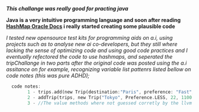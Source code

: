 *****This challange was really good for practing java*****

**Java is a very intuitive programming language and soon after reading [HashMap Oracle Docs](https://docs.oracle.com/javase/8/docs/api/java/util/HashMap.html) i really started creating some plausible code**

*I tested new opensource test kits for programming aids on a.i, using projects such as [](https://github.com/llvm/llvm-test-suite) to analyse new ai co-developers, but they still where lacking the sense of optimizing code
and using good code practices and I eventually refectored the code to use hashmaps, and seperated the tripChallange in two parts after the original code was posted using the a.i assitance on for example,
recognizing variable list pattenrs listed bellow on code notes (this was pure ADHD);*

```rust
  code notes:
        1 - trips.add(new Trip(destination:"Paris", preference: "Fast", duration:7, cost:900.00, scales.1)); //this was the new class list method suggested by the a.i;
        2 - addTrip(trips, new Trip("Tokyo", Preference.LESS, 22, 1100.00, 1)); // this is hashmap defined with ' Map<String, Map<Preference, Trip>> ' (Lk10);
        3 - //The value methods where not guessed corretly by the llvm prediction training ([NOTICE]:review);
```
